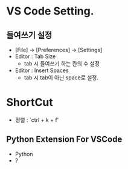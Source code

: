 # VS Code Setting.

## 들여쓰기 설정
- [File] -> [Preferences] -> [Settings]
- Editor : Tab Size
  - tab 시 들여쓰기 하는 칸의 수 설정
- Editor : Insert Spaces
  - tab 시 tab이 아닌 space로 설정.

# ShortCut
- 정렬 : `ctrl + k + f'


## Python Extension For VSCode
- Python
- ?
